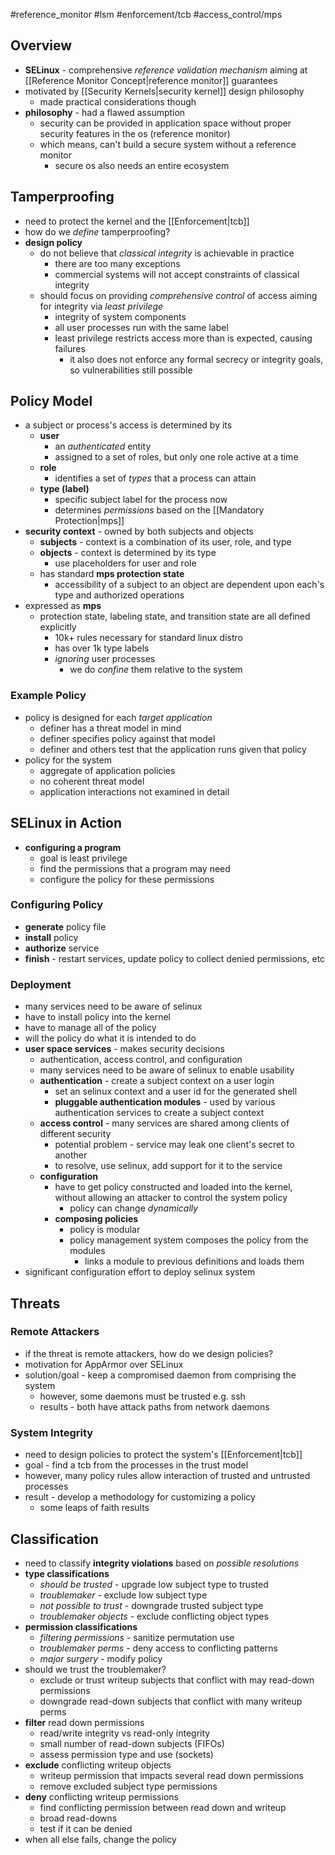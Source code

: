 #reference_monitor #lsm #enforcement/tcb #access_control/mps 
## Overview
- **SELinux** - comprehensive *reference validation mechanism* aiming at [[Reference Monitor Concept|reference monitor]] guarantees
- motivated by [[Security Kernels|security kernel]] design philosophy
	- made practical considerations though
- **philosophy** - had a flawed assumption
	- security can be provided in application space without proper security features in the os (reference monitor)
	- which means, can't build a secure system without a reference monitor
		- secure os also needs an entire ecosystem
## Tamperproofing
- need to protect the kernel and the [[Enforcement|tcb]]
- how do we *define* tamperproofing?
- **design policy**
	- do not believe that *classical integrity* is achievable in practice
		- there are too many exceptions
		- commercial systems will not accept constraints of classical integrity
	- should focus on providing *comprehensive control* of access aiming for integrity via *least privilege*
		- integrity of system components
		- all user processes run with the same label
		- least privilege restricts access more than is expected, causing failures
			- it also does not enforce any formal secrecy or integrity goals, so vulnerabilities still possible
## Policy Model
- a subject or process's access is determined by its
	- **user**
		- an *authenticated* entity
		- assigned to a set of roles, but only one role active at a time
	- **role**
		- identifies a set of *types* that a process can attain
	- **type (label)**
		- specific subject label for the process now
		- determines *permissions* based on the [[Mandatory Protection|mps]]
- **security context** - owned by both subjects and objects
	- **subjects** - context is a combination of its user, role, and type
	- **objects** - context is determined by its type
		- use placeholders for user and role
	- has standard **mps protection state**
		- accessibility of a subject to an object are dependent upon each's type and authorized operations
- expressed as **mps**
	- protection state, labeling state, and transition state are all defined explicitly
		- 10k+ rules necessary for standard linux distro
		- has over 1k type labels
		- *ignoring* user processes
			- we do *confine* them relative to the system
### Example Policy
- policy is designed for each *target application*
	- definer has a threat model in mind
	- definer specifies policy against that model
	- definer and others test that the application runs given that policy
- policy for the system
	- aggregate of application policies
	- no coherent threat model
	- application interactions not examined in detail
## SELinux in Action
- **configuring a program**
	- goal is least privilege
	- find the permissions that a program may need
	- configure the policy for these permissions
### Configuring Policy
- **generate** policy file
- **install** policy
- **authorize** service
- **finish** - restart services, update policy to collect denied permissions, etc
### Deployment
- many services need to be aware of selinux
- have to install policy into the kernel
- have to manage all of the policy
- will the policy do what it is intended to do
- **user space services** - makes security decisions
	- authentication, access control, and configuration
	- many services need to be aware of selinux to enable usability
	- **authentication** - create a subject context on a user login
		- set an selinux context and a user id for the generated shell
		- **pluggable authentication modules** - used by various authentication services to create a subject context
	- **access control** - many services are shared among clients of different security
		- potential problem - service may leak one client's secret to another
		- to resolve, use selinux, add support for it to the service
	- **configuration**
		- have to get policy constructed and loaded into the kernel, without allowing an attacker to control the system policy
			- policy can change *dynamically*
		- **composing policies**
			- policy is modular
			- policy management system composes the policy from the modules
				- links a module to previous definitions and loads them
- significant configuration effort to deploy selinux system
## Threats
### Remote Attackers
- if the threat is remote attackers, how do we design policies?
- motivation for AppArmor over SELinux
- solution/goal - keep a compromised daemon from comprising the system
	- however, some daemons must be trusted e.g. ssh
	- results - both have attack paths from network daemons
### System Integrity
- need to design policies to protect the system's [[Enforcement|tcb]]
- goal - find a tcb from the processes in the trust model
- however, many policy rules allow interaction of trusted and untrusted processes
- result - develop a methodology for customizing a policy
	- some leaps of faith results
## Classification
- need to classify **integrity violations** based on *possible resolutions*
- **type classifications**
	- *should be trusted* - upgrade low subject type to trusted
	- *troublemaker* - exclude low subject type
	- *not possible to trust* - downgrade trusted subject type
	- *troublemaker objects* - exclude conflicting object types
- **permission classifications**
	- *filtering permissions* - sanitize permutation use
	- *troublemaker perms* - deny access to conflicting patterns
	- *major surgery* - modify policy
- should we trust the troublemaker?
	- exclude or trust writeup subjects that conflict with may read-down permissions
	- downgrade read-down subjects that conflict with many writeup perms
- **filter** read down permissions
	- read/write integrity vs read-only integrity
	- small number of read-down subjects (FIFOs)
	- assess permission type and use (sockets)
- **exclude** conflicting writeup objects
	- writeup permission that impacts several read down permissions
	- remove excluded subject type permissions
- **deny** conflicting writeup permissions
	- find conflicting permission between read down and writeup
	- broad read-downs
	- test if it can be denied
- when all else fails, change the policy